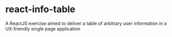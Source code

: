 # react-info-table
A ReactJS exercise aimed to deliver a table of arbitrary user information in a UX-friendly single page application
